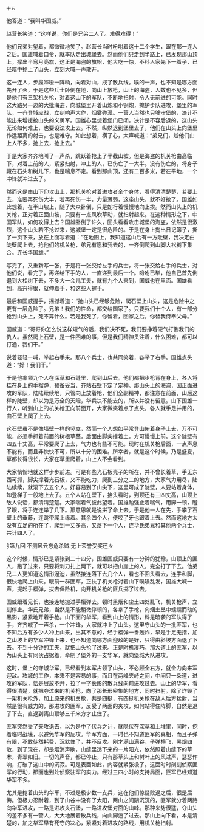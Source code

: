     十五 

   他答道：“我叫华国威。”

   赵营长笑道：“这样说，你们是兄弟二人了。难得难得！”

   他们兄弟对望着，都微微地笑了。赵营长当时吩咐着这十二个学生，跟在那一连人之后。国雄喊着口令，就率队走出城堡去。然而他们只走到半路上，已发现那山顶上，撑出半弯月亮旗，这正是海盗的旗帜，他大吃一惊，不料人家先下一着子，已经暗中抢上了山头，立刻大喊一声散开。

   这一连人，步履哗啦一阵响，向着对山，成了散兵线。噗的一声，也不知是哪方面先开了火，于是这些兵士卧倒在地，向山上放枪，山上的海盗，人数也不见多，但是他们有三架机关枪，对着这山下的军队，不断地扫射，令人无前进的可能。同时这大路另一边的大批海盗，向城堡里开着山炮和小钢炮，掩护步队进攻，堡里的军队，一齐登城应战，立刻响声大作，烟雾弥漫。一营人当然也只够守堡的，决计不能出来增援抢山头的义勇军。国雄心里想着堡门已闭，决计是不容后退的，这山头无论如何难上，也要设法攻上去。不然，纵然退到堡里去了，他们在山头上向堡里作远距离的射击，也是难守。如此想着，横了心，大声喊道：“弟兄们，趁他们山上人不多，抢上去，抢上去。”

   于是大家齐齐地叫了一声杀，跳跃着抢上了半截山坡。但是海盗的机关枪由高临下，对着上前的人，紧紧扫射，冲上的人，已伤亡了一大半。没有伤亡的，将身子藏在石头和树儿下，也是喘息不定。看到那山顶，还有二百多米，若在平地，一个冲锋就冲过去了。

   然而这是由山下仰攻山上，那机关枪对着进攻者全个身体，看得清清楚楚，若要上去，准要再死伤大半，若再死伤一半，力量薄弱，这座山头，就不好抢了。国雄如此想着，在半山坡上，随了大众卧倒，只是蛇行着慢慢地向上挨。然而山头上的机关枪，正对着正面山坡，只要有一点风吹草动，就扫射起来。在这种情形之下，中国军队，如何攻得上去？国雄卧倒了许久，回头看看攻击城堡的海盗，依然是很激烈，这个山头若不抢过来，这城堡一定是很危险的。于是在身上掏出日记簿子，撕了一页下来，放在上面写着道：“在地图上，我知道这山后有一方陡壁，我决定由陡壁爬上去，抢他们的机关枪，弟兄有愿和我去的，一齐倒爬到山脚大松树下集合。连长华国雄。”

   写完了，又重新写一张，于是将一张交给左手的兵士，将一张交给右手的兵士，对他们说，看完了，再递给下手的人，一直递到最后一个。吩咐已毕，他自己首先倒退到大松树下去，不多大一会儿工夫，就有九个人来到，国威也在里面。国雄看到，高兴得很，就伸着手，和这些人握手。

   最后和国威握手，摇撼着道：“抢山头已经够危险，爬石壁上山头，这是危险中之更有一层危险了。兄弟！我们的性命，都交给国家了。只要我们十个人，有一部分抢到山头上，死不算什么。若是我死了，你留着，回家之后，你替我侍奉父母。”

   国威道：“哥哥你怎么说这样短气的话，我们决不死，我们要挣着硬气打倒我们的仇人。虽然爬上石壁，是一件困难的事，但是我们精神贯注着，什么困难，都可以打通，我们干。”

   说着轻轻一喊，举起右手来。那八个兵士，也共同笑着，各举了右手。国雄点头道：“好！我们干。”

   于是他率领九个人在深草和石缝里，爬到山后去。他们都把步枪背在身上，各人将挂在身上的手榴弹，预备妥当，齐站石壁下定了定神。那山头上的海盗，因正面进攻的军队，陆陆续续地，只管向上放着枪，他们全副精神，都注意在前面，山后这样的陡壁，却以为是万全的天险，华兵决不能去的，所以并没有留意。山下国雄一行人，听到山上的机关枪正向前面开，大家微笑着点了点头，各人就手足并用的，由石壁上爬了上去。

   这石壁虽不是像墙壁一样的竖立，然而一个人想如平常登山俯着身子上去，万不可能，必须手抓着前面的树根草茎，后面由脚尖撑着土，方可慢慢上前。这个陡壁有四五十丈高，平常要爬了上去，气力也有些不可能。现时在机关枪后面，一点声息不能有，而且非快快不可，所以十分的困难。所幸者，就是这个时候，乃是盛夏，草都长得很长，大家在草里爬着，山上人不会看到。

   大家悄悄地就这样步步前进。可是有些光石板壳子的所在，并不曾长着草，手无东西可抓，脚尖撑着光石板，又不能吃力，爬到三分之二的地方，大家气力用尽，陆陆续续，就滚下去五个人。好容易到了山尖下，这里可成了陡壁，人要站着身体，如登梯子一般地上去了。五个人站在壁下，抬头看时，到顶还有三四丈高，山顶上敌人说话，都清清楚楚。大家喘着气彼此望着。国雄勉强止着喘气，用脚一顿，瞪了眼，将手连连举了几下。那意思就是说拼了命上去。于是他一人在先，手攀了石壁上的垂藤，连跳带爬上缘着。其余四个人，便咬了牙也跟着上去。然而这地方太没有立足的所在了，爬到一丈多高，又落下一个人，连华氏弟兄和其他两个兵士，共计四人了。

   §第九回 不测风云忘危杀贼 无上荣誉受奖还乡

   这个时候，情形已是紧张到二十四分，国雄国威只要有一分钟的犹豫，山顶上的匪人，跑了过来，只要将刺刀扎上两下，就可以把山崖上的人，完全打了下去。他弟兄二人更知道这情形逼迫，虽然接连落下去几个人，看也不回头看去，连手和脚，很快地爬上山来。眼前一群匪军，正扶了机关枪对着山下噗噗乱发，国雄大喊一声，提起手榴弹，拔去保险机，向开机关枪的匪兵掷了过去。

   国威跟着兄长，也接连地抛过手榴弹去。顿时黑烟和尘土四处乱飞，机关枪声，立刻停止。华氏兄弟，当然是不能稍微停顿的，各拿了手枪，向烟土丛中蠕蠕而动的黑影，紧紧地开着手枪。山下面的华军，看到山上的情形，料是暗袭的军队得了手，齐齐喊了一声杀，一个冲锋，大家就冲上了山头。这里守山头的一批匪军，也不知后方有多少人冲上山来，出其不意的，经手榴弹一番轰炸，早是手足无措，加之山坡上的华军冲锋上来，也不知道向哪方面迎敌的是好，只得由斜坡方面退了下去。不到十分钟的工夫，就把山头抢了过来。正是时机凑巧，那大道上的匪军，以为山头上有同伙占据着，牵制了堡外的一支华军，就向堡城大队进攻。

   这时，堡上的守城华军，已经看到本军占领了山头，不必顾全右方，就全力向来军迎敌。攻城的工作，本来不是容易的事，而且在两峰夹峙之间，中间只一条道，进攻的军队，恰是展放不开，拉了一字长形的散兵线向前进攻过去。山上的华军，看得很清楚，就把夺过来的机关枪，向了那长形密集的地方，同时扫射。除了炸毁了一架机关枪外，加上原来的机关枪，共是四挺，有四挺机关枪在敌人后方猛射，当然是很有威力的，那进攻的匪军，反受了两面的夹攻，如何站得住阵脚，自然是退了下去，直退到离山顶够三千米方才止住了。

   匪军突然受了夹攻退去，以为是中了伏兵之计，就隐伏在深草和土堆里，同时，挖着临时战壕，以避免华军的反攻。华军方面，一时也不知道匪军的真相，而且子弹有限，不敢徒然耗费，沉默住了，并不反攻。刚才满山满谷，子弹横飞，黑烟四散，到了现在，却是烟消声歇，山缝里透下来的一片阳光，依然照着山缝下的草木，青翠如旧。一切的声音，都已停止，只有那草头上和树叶上的风过声，瑟瑟作响，打破了这山中的沉寂。可是表面如此，内容就紧张极了。这面时时刻刻侦察匪军的行动，那面也到处侦察驻军的实力。经过三四小时的支持局面，匪军已经知道华军不多。

   尤其是抢着山头的华军，不过是极少数一支兵，这在他们惊疑败退之后，很是后悔。但极力忍耐着，到了山谷中没有了太阳，两山之间阴沉沉的，匪军就分着两路向华军进攻，一路是进攻夹石堡，一路进攻堡对面的山峰。那种来势很猛，夺山头的差不多有一营人，大大地展着散兵线，向山脚逼了过去。那山上向下看，本是清楚的，加之华军早有死守的决心，紧紧对着进攻的路线，用机关枪扫射。

